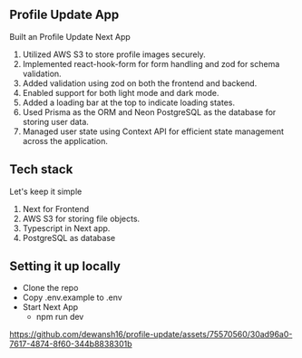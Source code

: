 ## Profile Update App

Built an Profile Update Next App

1. Utilized AWS S3 to store profile images securely.
2. Implemented react-hook-form for form handling and zod for schema validation.
3. Added validation using zod on both the frontend and backend.
4. Enabled support for both light mode and dark mode.
5. Added a loading bar at the top to indicate loading states.
6. Used Prisma as the ORM and Neon PostgreSQL as the database for storing user data.
7. Managed user state using Context API for efficient state management across the application.

## Tech stack

Let's keep it simple

1. Next for Frontend
2. AWS S3 for storing file objects.
3. Typescript in Next app.
4. PostgreSQL as database

## Setting it up locally

- Clone the repo
- Copy .env.example to .env
- Start Next App
  - npm run dev


https://github.com/dewansh16/profile-update/assets/75570560/30ad96a0-7617-4874-8f60-344b8838301b
